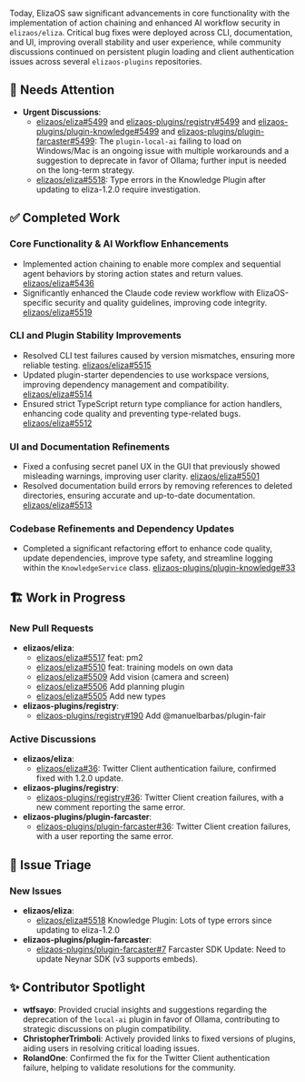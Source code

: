 Today, ElizaOS saw significant advancements in core functionality with the implementation of action chaining and enhanced AI workflow security in `elizaos/eliza`. Critical bug fixes were deployed across CLI, documentation, and UI, improving overall stability and user experience, while community discussions continued on persistent plugin loading and client authentication issues across several `elizaos-plugins` repositories.

## 🚨 Needs Attention 
- **Urgent Discussions**:
    - [elizaos/eliza#5499](https://github.com/elizaos/eliza/issues/5499) and [elizaos-plugins/registry#5499](https://github.com/elizaos-plugins/registry/issues/5499) and [elizaos-plugins/plugin-knowledge#5499](https://github.com/elizaos/eliza/issues/5499) and [elizaos-plugins/plugin-farcaster#5499](https://github.com/elizaos/eliza/issues/5499): The `plugin-local-ai` failing to load on Windows/Mac is an ongoing issue with multiple workarounds and a suggestion to deprecate in favor of Ollama; further input is needed on the long-term strategy.
    - [elizaos/eliza#5518](https://github.com/elizaos/eliza/issues/5518): Type errors in the Knowledge Plugin after updating to eliza-1.2.0 require investigation.

## ✅ Completed Work
### Core Functionality & AI Workflow Enhancements
- Implemented action chaining to enable more complex and sequential agent behaviors by storing action states and return values. [elizaos/eliza#5436](https://github.com/elizaos/eliza/pull/5436)
- Significantly enhanced the Claude code review workflow with ElizaOS-specific security and quality guidelines, improving code integrity. [elizaos/eliza#5519](https://github.com/elizaos/eliza/pull/5519)

### CLI and Plugin Stability Improvements
- Resolved CLI test failures caused by version mismatches, ensuring more reliable testing. [elizaos/eliza#5515](https://github.com/elizaos/eliza/pull/5515)
- Updated plugin-starter dependencies to use workspace versions, improving dependency management and compatibility. [elizaos/eliza#5514](https://github.com/elizaos/eliza/pull/5514)
- Ensured strict TypeScript return type compliance for action handlers, enhancing code quality and preventing type-related bugs. [elizaos/eliza#5512](https://github.com/elizaos/eliza/pull/5512)

### UI and Documentation Refinements
- Fixed a confusing secret panel UX in the GUI that previously showed misleading warnings, improving user clarity. [elizaos/eliza#5501](https://github.com/elizaos/eliza/pull/5501)
- Resolved documentation build errors by removing references to deleted directories, ensuring accurate and up-to-date documentation. [elizaos/eliza#5513](https://github.com/elizaos/eliza/pull/5513)

### Codebase Refinements and Dependency Updates
- Completed a significant refactoring effort to enhance code quality, update dependencies, improve type safety, and streamline logging within the `KnowledgeService` class. [elizaos-plugins/plugin-knowledge#33](https://github.com/elizaos-plugins/plugin-knowledge/pull/33)

## 🏗️ Work in Progress
### New Pull Requests
- **elizaos/eliza**:
    - [elizaos/eliza#5517](https://github.com/elizaos/eliza/pull/5517) feat: pm2
    - [elizaos/eliza#5510](https://github.com/elizaos/eliza/pull/5510) feat: training models on own data
    - [elizaos/eliza#5509](https://github.com/elizaos/eliza/pull/5509) Add vision (camera and screen)
    - [elizaos/eliza#5506](https://github.com/elizaos/eliza/pull/5506) Add planning plugin
    - [elizaos/eliza#5505](https://github.com/elizaos/eliza/pull/5505) Add new types
- **elizaos-plugins/registry**:
    - [elizaos-plugins/registry#190](https://github.com/elizaos-plugins/registry/pull/190) Add @manuelbarbas/plugin-fair

### Active Discussions
- **elizaos/eliza**:
    - [elizaos/eliza#36](https://github.com/elizaos/eliza/issues/36): Twitter Client authentication failure, confirmed fixed with 1.2.0 update.
- **elizaos-plugins/registry**:
    - [elizaos-plugins/registry#36](https://github.com/elizaos-plugins/registry/issues/36): Twitter Client creation failures, with a new comment reporting the same error.
- **elizaos-plugins/plugin-farcaster**:
    - [elizaos-plugins/plugin-farcaster#36](https://github.com/elizaos/eliza/issues/36): Twitter Client creation failures, with a user reporting the same error.

## 🐞 Issue Triage
### New Issues
- **elizaos/eliza**:
    - [elizaos/eliza#5518](https://github.com/elizaos/eliza/issues/5518) Knowledge Plugin: Lots of type errors since updating to eliza-1.2.0
- **elizaos-plugins/plugin-farcaster**:
    - [elizaos-plugins/plugin-farcaster#7](https://github.com/elizaos-plugins/plugin-farcaster/issues/7) Farcaster SDK Update: Need to update Neynar SDK (v3 supports embeds).

## ✨ Contributor Spotlight
- **wtfsayo**: Provided crucial insights and suggestions regarding the deprecation of the `local-ai` plugin in favor of Ollama, contributing to strategic discussions on plugin compatibility.
- **ChristopherTrimboli**: Actively provided links to fixed versions of plugins, aiding users in resolving critical loading issues.
- **RolandOne**: Confirmed the fix for the Twitter Client authentication failure, helping to validate resolutions for the community.